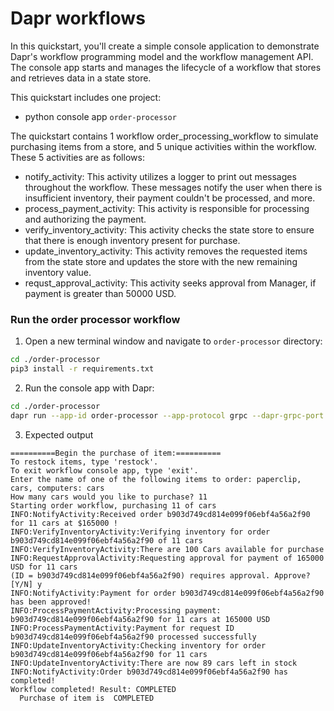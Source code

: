 # Dapr workflows

In this quickstart, you'll create a simple console application to demonstrate Dapr's workflow programming model and the workflow management API. The console app starts and manages the lifecycle of a workflow that stores and retrieves data in a state store.

This quickstart includes one project:

- python console app `order-processor` 

The quickstart contains 1 workflow order_processing_workflow to simulate purchasing items from a store, and 5 unique activities within the workflow. These 5 activities are as follows:

- notify_activity: This activity utilizes a logger to print out messages throughout the workflow. These messages notify the user when there is insufficient inventory, their payment couldn't be processed, and more.
- process_payment_activity: This activity is responsible for processing and authorizing the payment.
- verify_inventory_activity: This activity checks the state store to ensure that there is enough inventory present for purchase.
- update_inventory_activity: This activity removes the requested items from the state store and updates the store with the new remaining inventory value.
- requst_approval_activity: This activity seeks approval from Manager, if payment is greater than 50000 USD.

### Run the order processor workflow

1. Open a new terminal window and navigate to `order-processor` directory: 

<!-- STEP
name: Install requirements
-->

```sh
cd ./order-processor
pip3 install -r requirements.txt
```

<!-- END_STEP -->
2. Run the console app with Dapr: 
<!-- STEP
name: Running this example
expected_stdout_lines:
  - "There are now 89 cars left in stock"
  - "Workflow completed! Result: COMPLETED"
output_match_mode: substring
background: true
timeout_seconds: 30
sleep: 15
-->

```sh
cd ./order-processor
dapr run --app-id order-processor --app-protocol grpc --dapr-grpc-port 50001 --components-path ../../components/ --placement-host-address localhost:50005 -- python3 app.py cars 11 y exit
```

<!-- END_STEP -->

3. Expected output

```
==========Begin the purchase of item:==========
To restock items, type 'restock'.
To exit workflow console app, type 'exit'.
Enter the name of one of the following items to order: paperclip, cars, computers: cars
How many cars would you like to purchase? 11
Starting order workflow, purchasing 11 of cars
INFO:NotifyActivity:Received order b903d749cd814e099f06ebf4a56a2f90 for 11 cars at $165000 !
INFO:VerifyInventoryActivity:Verifying inventory for order b903d749cd814e099f06ebf4a56a2f90 of 11 cars
INFO:VerifyInventoryActivity:There are 100 Cars available for purchase
INFO:RequestApprovalActivity:Requesting approval for payment of 165000 USD for 11 cars
(ID = b903d749cd814e099f06ebf4a56a2f90) requires approval. Approve? [Y/N] y
INFO:NotifyActivity:Payment for order b903d749cd814e099f06ebf4a56a2f90 has been approved!
INFO:ProcessPaymentActivity:Processing payment: b903d749cd814e099f06ebf4a56a2f90 for 11 cars at 165000 USD
INFO:ProcessPaymentActivity:Payment for request ID b903d749cd814e099f06ebf4a56a2f90 processed successfully
INFO:UpdateInventoryActivity:Checking inventory for order b903d749cd814e099f06ebf4a56a2f90 for 11 cars
INFO:UpdateInventoryActivity:There are now 89 cars left in stock
INFO:NotifyActivity:Order b903d749cd814e099f06ebf4a56a2f90 has completed!
Workflow completed! Result: COMPLETED
  Purchase of item is  COMPLETED
```
